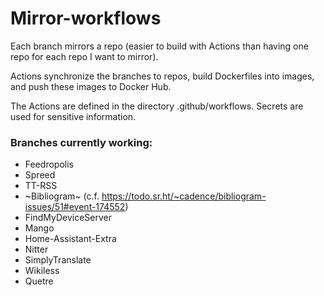 # Mirror-workflows

Each branch mirrors a repo (easier to build with Actions than having one repo for each repo I want to mirror).

Actions synchronize the branches to repos, build Dockerfiles into images, and push these images to Docker Hub.

The Actions are defined in the directory .github/workflows. Secrets are used for sensitive information.

### Branches currently working:

- Feedropolis
- Spreed
- TT-RSS
- ~Bibliogram~ (c.f. https://todo.sr.ht/~cadence/bibliogram-issues/51#event-174552)
- FindMyDeviceServer
- Mango
- Home-Assistant-Extra
- Nitter
- SimplyTranslate
- Wikiless
- Quetre

